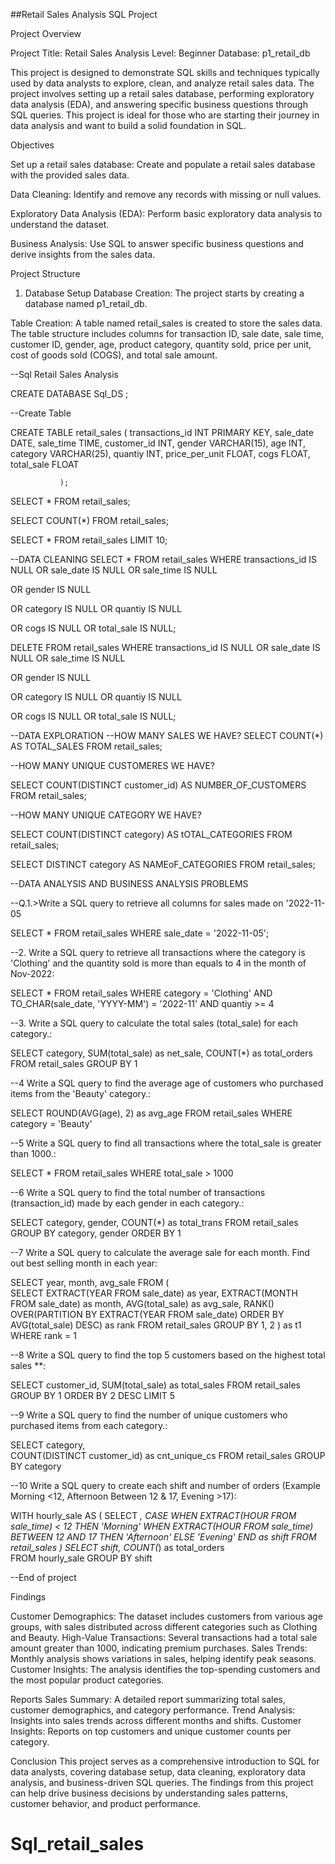 ##Retail Sales Analysis SQL Project

Project Overview

Project Title: Retail Sales Analysis
Level: Beginner
Database: p1_retail_db

This project is designed to demonstrate SQL skills and techniques typically used by data analysts to explore, clean, and analyze retail sales data. The project involves setting up a retail sales database, performing exploratory data analysis (EDA), and answering specific business questions through SQL queries. This project is ideal for those who are starting their journey in data analysis and want to build a solid foundation in SQL.

Objectives

Set up a retail sales database:
Create and populate a retail sales database with the provided sales data.

Data Cleaning:
Identify and remove any records with missing or null values.

Exploratory Data Analysis (EDA):
Perform basic exploratory data analysis to understand the dataset.

Business Analysis:
Use SQL to answer specific business questions and derive insights from the sales data.

Project Structure

1. Database Setup
Database Creation:
The project starts by creating a database named p1_retail_db.

Table Creation:
A table named retail_sales is created to store the sales data. The table structure includes columns for transaction ID, sale date, sale time, customer ID, gender, age, product category, quantity sold, price per unit, cost of goods sold (COGS), and total sale amount.

--Sql Retail Sales Analysis

CREATE DATABASE Sql_DS ;

--Create Table

CREATE TABLE retail_sales
              (
                         transactions_id INT PRIMARY KEY,
                         sale_date DATE,
                         sale_time TIME,
                         customer_id INT,
                         gender VARCHAR(15),
                         age INT,
                         category VARCHAR(25),
                         quantiy INT,
                         price_per_unit FLOAT,
                         cogs FLOAT,
                         total_sale FLOAT

               );

SELECT * FROM retail_sales;

SELECT COUNT(*) FROM retail_sales;

SELECT *  FROM retail_sales
LIMIT 10;

--DATA CLEANING
SELECT *  FROM retail_sales
WHERE
transactions_id	IS NULL
OR sale_date IS NULL
OR sale_time IS NULL

OR gender IS NULL

OR category IS NULL
OR quantiy IS NULL

OR cogs IS NULL
OR total_sale IS NULL;

DELETE FROM retail_sales
WHERE
transactions_id	IS NULL
OR sale_date IS NULL
OR sale_time IS NULL

OR gender IS NULL

OR category IS NULL
OR quantiy IS NULL

OR cogs IS NULL
OR total_sale IS NULL;

--DATA EXPLORATION
--HOW MANY SALES WE HAVE?
SELECT COUNT(*) AS TOTAL_SALES  FROM retail_sales;

--HOW MANY UNIQUE CUSTOMERES WE HAVE?

SELECT COUNT(DISTINCT customer_id) AS NUMBER_OF_CUSTOMERS  FROM retail_sales;


--HOW MANY UNIQUE CATEGORY WE HAVE?

SELECT COUNT(DISTINCT category) AS tOTAL_CATEGORIES  FROM retail_sales;

SELECT DISTINCT category AS NAMEoF_CATEGORIES  FROM retail_sales;

--DATA ANALYSIS AND BUSINESS ANALYSIS PROBLEMS

--Q.1.>Write a SQL query to retrieve all columns for sales made on '2022-11-05


SELECT *
FROM retail_sales
WHERE sale_date = '2022-11-05';

--2. Write a SQL query to retrieve all transactions where the category is 'Clothing' and the quantity sold is more than equals to 4 in the month of Nov-2022:

SELECT 
  *
FROM retail_sales
WHERE 
    category = 'Clothing'
    AND 
    TO_CHAR(sale_date, 'YYYY-MM') = '2022-11'
    AND
    quantiy >= 4
	
--3. Write a SQL query to calculate the total sales (total_sale) for each category.:
 
 SELECT 
    category,
    SUM(total_sale) as net_sale,
    COUNT(*) as total_orders
FROM retail_sales
GROUP BY 1

--4 Write a SQL query to find the average age of customers who purchased items from the 'Beauty' category.:

SELECT
    ROUND(AVG(age), 2) as avg_age
FROM retail_sales
WHERE category = 'Beauty'


--5 Write a SQL query to find all transactions where the total_sale is greater than 1000.:

SELECT * FROM retail_sales
WHERE total_sale > 1000


--6 Write a SQL query to find the total number of transactions (transaction_id) made by each gender in each category.:

SELECT 
    category,
    gender,
    COUNT(*) as total_trans
FROM retail_sales
GROUP 
    BY 
    category,
    gender
ORDER BY 1


--7 Write a SQL query to calculate the average sale for each month. Find out best selling month in each year:

SELECT 
       year,
       month,
    avg_sale
FROM 
(    
SELECT 
    EXTRACT(YEAR FROM sale_date) as year,
    EXTRACT(MONTH FROM sale_date) as month,
    AVG(total_sale) as avg_sale,
    RANK() OVER(PARTITION BY EXTRACT(YEAR FROM sale_date) ORDER BY AVG(total_sale) DESC) as rank
FROM retail_sales
GROUP BY 1, 2
) as t1
WHERE rank = 1

--8 Write a SQL query to find the top 5 customers based on the highest total sales **:

SELECT 
    customer_id,
    SUM(total_sale) as total_sales
FROM retail_sales
GROUP BY 1
ORDER BY 2 DESC
LIMIT 5


--9 Write a SQL query to find the number of unique customers who purchased items from each category.:

SELECT 
    category,    
    COUNT(DISTINCT customer_id) as cnt_unique_cs
FROM retail_sales
GROUP BY category


--10 Write a SQL query to create each shift and number of orders (Example Morning <12, Afternoon Between 12 & 17, Evening >17):


WITH hourly_sale
AS
(
SELECT *,
    CASE
        WHEN EXTRACT(HOUR FROM sale_time) < 12 THEN 'Morning'
        WHEN EXTRACT(HOUR FROM sale_time) BETWEEN 12 AND 17 THEN 'Afternoon'
        ELSE 'Evening'
    END as shift
FROM retail_sales
)
SELECT 
    shift,
    COUNT(*) as total_orders    
FROM hourly_sale
GROUP BY shift

--End of project

Findings

Customer Demographics: The dataset includes customers from various age groups, with sales distributed across different categories such as Clothing and Beauty.
High-Value Transactions: Several transactions had a total sale amount greater than 1000, indicating premium purchases.
Sales Trends: Monthly analysis shows variations in sales, helping identify peak seasons.
Customer Insights: The analysis identifies the top-spending customers and the most popular product categories.

Reports
Sales Summary: A detailed report summarizing total sales, customer demographics, and category performance.
Trend Analysis: Insights into sales trends across different months and shifts.
Customer Insights: Reports on top customers and unique customer counts per category.

Conclusion
This project serves as a comprehensive introduction to SQL for data analysts, covering database setup, data cleaning, exploratory data analysis, and business-driven SQL queries. The findings from this project can help drive business decisions by understanding sales patterns, customer behavior, and product performance.

# Sql_retail_sales


